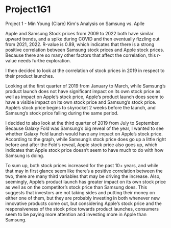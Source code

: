 # Project1G1
Project 1 - Min Young (Clare) Kim's Analysis on Samsung vs. Aplle 

Apple and Samsung Stock prices from 2009 to 2022 both have similar upward trends, and a spike during COVID and then eventually fizzling out from 2021, 2022. R-value is 0.89, which indicates that there is a strong positive correlation between Samsung stock prices and Apple stock prices. Because there are so many other factors that affect the correlation, this r-value needs furthe exploration. 

I then decided to look at the correlation of stock prices in 2019 in respect to their product launches. 

Looking at the first quarter of 2019 from January to March, while Samsung’s product launch does not have significant impact on its own stock price as well as impact on Apple’s stock price, Apple’s product launch does seem to have a visible impact on its own stock price and Samsung’s stock price. Apple’s stock price begins to skyrocket 2 weeks before the launch, and Samsung’s stock price falling during the same period. 

I decided to also look at the third quarter of 2019 from July to September. Because Galaxy Fold was Samsung’s big reveal of the year, I wanted to see whether Galaxy Fold launch would have any impact on Apple’s stock price. According to the graph, while Samsung’s stock price does go up a little right before and after the Fold’s reveal, Apple stock price also goes up, which indicates that Apple stock price doesn’t seem to have much to do with how Samsung is doing. 

To sum up, both stock prices increased for the past 10+ years, and while that may in first glance seem like there’s a positive correlation between the two, there are many third variables that may be driving the increase. Also, seemingly, Apple’s product launch has greater impact on its own stock price as well as on the competitor’s stock price than Samsung does. This suggests that investors are not taking sides and putting their money on either one of them, but they are probably investing in both whenever new innovative products come out, but considering Apple’s stock price and the responsiveness of the stock price towards product launches, consumers seem to be paying more attention and investing more in Apple than Samsung. 
